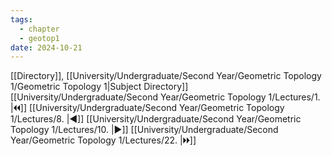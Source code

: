```yaml
---
tags:
  - chapter
  - geotop1
date: 2024-10-21
---
```

[[Directory]], [[University/Undergraduate/Second Year/Geometric Topology 1/Geometric Topology 1|Subject Directory]]
[[University/Undergraduate/Second Year/Geometric Topology 1/Lectures/1. |🞀🞀]] [[University/Undergraduate/Second Year/Geometric Topology 1/Lectures/8. |◀]] [[University/Undergraduate/Second Year/Geometric Topology 1/Lectures/10. |▶]] [[University/Undergraduate/Second Year/Geometric Topology 1/Lectures/22. |🞂🞂]]
# 
## 
### 